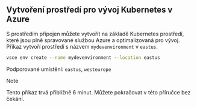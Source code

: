 ## <a name="create-a-kubernetes-development-environment-in-azure"></a>Vytvoření prostředí pro vývoj Kubernetes v Azure
S prostředím připojen můžete vytvořit na základě Kubernetes prostředí, které jsou plně spravované službou Azure a optimalizovaná pro vývoj. Příkaz vytvoří prostředí s názvem `mydevenvironment` v `eastus`.
```cmd
vsce env create --name mydevenvironment --location eastus
```

Podporované umístění: `eastus`, `westeurope`

> [!Note]
> Tento příkaz trvá přibližně 6 minut. Můžete pokračovat v této příručce bez čekání.
